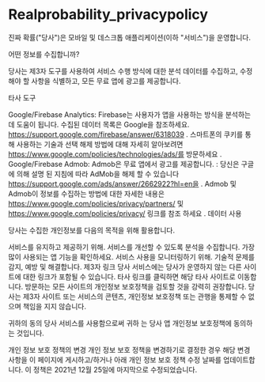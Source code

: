 # Realprobability_privacypolicy

진짜 확률("당사")은 모바일 및 데스크톱 애플리케이션(이하 "서비스")을 운영합니다.

어떤 정보를 수집합니까?

당사는 제3자 도구를 사용하여 서비스 수행 방식에 대한 분석 데이터를 수집하고, 수정해야 할 사항을 식별하고, 모든 무료 앱에 광고를 제공합니다.

타사 도구

Google/Firebase Analytics: Firebase는 사용자가 앱을 사용하는 방식을 분석하는 데 도움이 됩니다. 수집된 데이터 목록은 Google을 참조하세요. https://support.google.com/firebase/answer/6318039 . 스마트폰의 쿠키를 통해 사용하는 기술과 선택 해제 방법에 대해 자세히 알아보려면 https://www.google.com/policies/technologies/ads/를 방문하세요 .
Google/Firebase Admob: Admob은 무료 앱에서 광고를 제공합니다. : 당신은 구글에 의해 설명 된 지침에 따라 AdMob을 해제 할 수 있습니다 https://support.google.com/ads/answer/2662922?hl=en을 . Admob 및 Admob이 정보를 수집하는 방법에 대한 자세한 내용은 https://www.google.com/policies/privacy/partners/ 및 https://www.google.com/policies/privacy/ 링크를 참조 하세요 .
데이터 사용

당사는 수집한 개인정보를 다음의 목적을 위해 활용합니다.

서비스를 유지하고 제공하기 위해.
서비스를 개선할 수 있도록 분석을 수집합니다. 가장 많이 사용되는 앱 기능을 확인하세요.
서비스 사용을 모니터링하기 위해.
기술적 문제를 감지, 예방 및 해결합니다.
제3자 링크
당사 서비스에는 당사가 운영하지 않는 다른 사이트에 대한 링크가 포함될 수 있습니다. 타사 링크를 클릭하면 해당 타사 사이트로 이동합니다. 방문하는 모든 사이트의 개인정보 보호정책을 검토할 것을 강력히 권장합니다. 당사는 제3자 사이트 또는 서비스의 콘텐츠, 개인정보 보호정책 또는 관행을 통제할 수 없으며 책임을 지지 않습니다.

귀하의 동의
당사 서비스를 사용함으로써 귀하 는 당사 앱 개인정보 보호정책에 동의하는 것입니다.

개인 정보 보호 정책의 변경 
개인 정보 보호 정책을 변경하기로 결정한 경우 해당 변경 사항을 이 페이지에 게시하고/하거나 아래 개인 정보 보호 정책 수정 날짜를 업데이트합니다.
이 정책은 2021년 12월 25일에 마지막으로 수정되었습니다.
